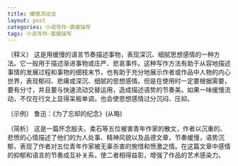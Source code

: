```yaml
---
title: 缓慢流动法
layout: post
categories: 小说写作-直接描写
tags: 小说写作-直接描写
---
```


〔释义〕 这是用缓慢的语言节奏描述事物，表现深沉、细腻思想感情的一种方法。它一般用于描述渐进事物或庄严、悲哀事件。这种写作方法有助于从容地描述事情的发展过程和事物的细枝末节，也有助于充分地展示作者或作品中人物的内心世界，表现郁闷、悲痛或深沉、细腻的思想感情。但是在使用时一定要根据需要，要有分寸，并且要与快速流动交替运用，造成描述语势的节奏美。如果一味缓慢流动，不仅在行文上显得呆板单调，也会使思想感情过分沉闷、压抑。

〔示例〕 鲁迅：《为了忘却的纪念》(从略)

〔简析〕 这是一篇怀念殷夫、柔石等五位被害青年作家的散文，作者以沉重的、悲愤的心情描述了他们的为人处事、精神风貌以及品德文章，节奏缓慢，语势沉郁，表现了作者对五位青年作家被无辜杀害的惋惜和愤激之情。在这篇文章中感情的抑郁和语言的节奏成互补关系，使二者相得益彰，增强了作品的艺术感染力。 